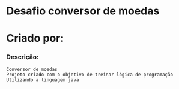 # Desafio conversor de moedas 

# Criado por: <Alisson Fonseca>

### Descrição:
    Conversor de moedas
    Projeto criado com o objetivo de treinar lógica de programação
    Utilizando a linguagem java